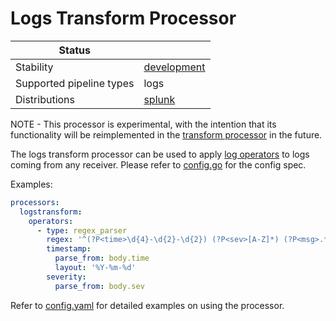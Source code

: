# Logs Transform Processor

| Status                   |               |
|--------------------------|---------------|
| Stability                | [development] |
| Supported pipeline types | logs          |
| Distributions            | [splunk]      |

NOTE - This processor is experimental, with the intention that its functionality will be reimplemented in the [transform processor](../transformprocessor/README.md) in the future.

The logs transform processor can be used to apply [log operators](../../pkg/stanza/docs/operators) to logs coming from any receiver.
Please refer to [config.go](./config.go) for the config spec.

Examples:

```yaml
processors:
  logstransform:
    operators:
      - type: regex_parser
        regex: '^(?P<time>\d{4}-\d{2}-\d{2}) (?P<sev>[A-Z]*) (?P<msg>.*)$'
        timestamp:
          parse_from: body.time
          layout: '%Y-%m-%d'
        severity:
          parse_from: body.sev
```

Refer to [config.yaml](./testdata/config.yaml) for detailed
examples on using the processor.

[development]: https://github.com/open-telemetry/opentelemetry-collector#development
[splunk]: https://github.com/signalfx/splunk-otel-collector
